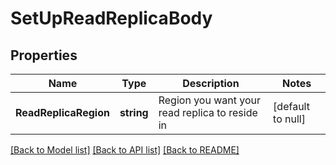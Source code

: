 # SetUpReadReplicaBody

## Properties
Name | Type | Description | Notes
------------ | ------------- | ------------- | -------------
**ReadReplicaRegion** | **string** | Region you want your read replica to reside in | [default to null]

[[Back to Model list]](../README.md#documentation-for-models) [[Back to API list]](../README.md#documentation-for-api-endpoints) [[Back to README]](../README.md)

